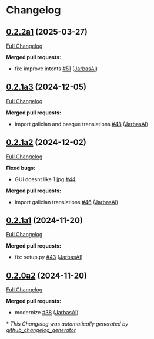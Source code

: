# Changelog

## [0.2.2a1](https://github.com/OpenVoiceOS/ovos-skill-laugh/tree/0.2.2a1) (2025-03-27)

[Full Changelog](https://github.com/OpenVoiceOS/ovos-skill-laugh/compare/0.2.1a3...0.2.2a1)

**Merged pull requests:**

- fix: improve intents [\#51](https://github.com/OpenVoiceOS/ovos-skill-laugh/pull/51) ([JarbasAl](https://github.com/JarbasAl))

## [0.2.1a3](https://github.com/OpenVoiceOS/ovos-skill-laugh/tree/0.2.1a3) (2024-12-05)

[Full Changelog](https://github.com/OpenVoiceOS/ovos-skill-laugh/compare/0.2.1a2...0.2.1a3)

**Merged pull requests:**

- import galician and basque translations [\#48](https://github.com/OpenVoiceOS/ovos-skill-laugh/pull/48) ([JarbasAl](https://github.com/JarbasAl))

## [0.2.1a2](https://github.com/OpenVoiceOS/ovos-skill-laugh/tree/0.2.1a2) (2024-12-02)

[Full Changelog](https://github.com/OpenVoiceOS/ovos-skill-laugh/compare/0.2.1a1...0.2.1a2)

**Fixed bugs:**

- GUi doesnt like 1.jpg [\#44](https://github.com/OpenVoiceOS/ovos-skill-laugh/issues/44)

**Merged pull requests:**

- import galician translations [\#46](https://github.com/OpenVoiceOS/ovos-skill-laugh/pull/46) ([JarbasAl](https://github.com/JarbasAl))

## [0.2.1a1](https://github.com/OpenVoiceOS/ovos-skill-laugh/tree/0.2.1a1) (2024-11-20)

[Full Changelog](https://github.com/OpenVoiceOS/ovos-skill-laugh/compare/0.2.0a2...0.2.1a1)

**Merged pull requests:**

- fix: setup.py [\#43](https://github.com/OpenVoiceOS/ovos-skill-laugh/pull/43) ([JarbasAl](https://github.com/JarbasAl))

## [0.2.0a2](https://github.com/OpenVoiceOS/ovos-skill-laugh/tree/0.2.0a2) (2024-11-20)

[Full Changelog](https://github.com/OpenVoiceOS/ovos-skill-laugh/compare/0.2.0...0.2.0a2)

**Merged pull requests:**

- modernize [\#38](https://github.com/OpenVoiceOS/ovos-skill-laugh/pull/38) ([JarbasAl](https://github.com/JarbasAl))



\* *This Changelog was automatically generated by [github_changelog_generator](https://github.com/github-changelog-generator/github-changelog-generator)*
